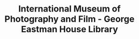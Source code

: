---
layout: repo
title: "International Museum of Photography and Film - George Eastman House Library"
id: 22149
permalink: repos/22149/
---